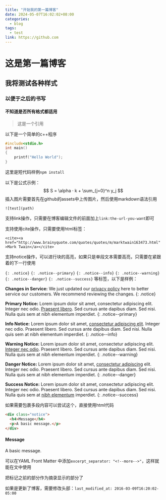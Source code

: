 ```yaml
---
title: "开始我的第一篇博客"
date: 2024-05-07T16:02:02+08:00
categories:
  - blog
tags:
  - test
link: https://github.com
---
```




# 这是第一篇博客

## 我将测试各种样式

### 以便于之后的书写

#### 不知道是否所有格式都适用

> 这是一个引用

以下是一个简单的c++程序

```c++
#include<stdio.h>
int main()
{
    printf("Hello World");
}
```

这里是短代码样例`npm install`

以下是公式示例：
$$
S = \alpha · k + \sum_{j=0}^n y_j
$$
插入图片需要首先在github的assets中上传图片，然后使用markdown语法引用

`![test](path)`



支持link操作，只需要在博客编辑文件的前面加上`link:the-url-you-want`即可



支持使用cite操作，只需要使用html标签：

`<cite><a href="http://www.brainyquote.com/quotes/quotes/m/marktwain163473.html">Mark Twain</a></cite>`



支持notice操作，可以进行块的高亮，如果只是单段文本需要高亮，只需要在紧跟着的下一行使用

`{: .notice}` `{: .notice--primary}` `{: .notice--info}`  `{: .notice--warning}`  `{: .notice--danger}` `{: .notice--success}` 等标签，以下是样例：

**Changes in Service:** We just updated our [privacy policy](#) here to better service our customers. We recommend reviewing the changes.
{: .notice}

**Primary Notice:** Lorem ipsum dolor sit amet, consectetur adipiscing elit. Integer nec odio. [Praesent libero](#). Sed cursus ante dapibus diam. Sed nisi. Nulla quis sem at nibh elementum imperdiet.
{: .notice--primary}

**Info Notice:** Lorem ipsum dolor sit amet, [consectetur adipiscing elit](#). Integer nec odio. Praesent libero. Sed cursus ante dapibus diam. Sed nisi. Nulla quis sem at nibh elementum imperdiet.
{: .notice--info}

**Warning Notice:** Lorem ipsum dolor sit amet, consectetur adipiscing elit. [Integer nec odio](#). Praesent libero. Sed cursus ante dapibus diam. Sed nisi. Nulla quis sem at nibh elementum imperdiet.
{: .notice--warning}

**Danger Notice:** Lorem ipsum dolor sit amet, [consectetur adipiscing](#) elit. Integer nec odio. Praesent libero. Sed cursus ante dapibus diam. Sed nisi. Nulla quis sem at nibh elementum imperdiet.
{: .notice--danger}

**Success Notice:** Lorem ipsum dolor sit amet, consectetur adipiscing elit. Integer nec odio. Praesent libero. Sed cursus ante dapibus diam. Sed nisi. Nulla quis sem at [nibh elementum](#) imperdiet.
{: .notice--success}



如果需要包裹多段内容可以尝试这个，直接使用html代码

```html
<div class="notice">
  <h4>Message</h4>
  <p>A basic message.</p>
</div>
```

<div class="notice">
  <h4>Message</h4>
  <p>A basic message.</p>
</div>



可以在YAML Front Matter 中添加`excerpt_separator: "<!--more-->"`，这样就能在文中使用

<!--more-->把标记之前的部分作为摘录显示的部分了


如果是更新了博客，需要修改头部：`last_modified_at: 2016-03-09T16:20:02-05:00`

